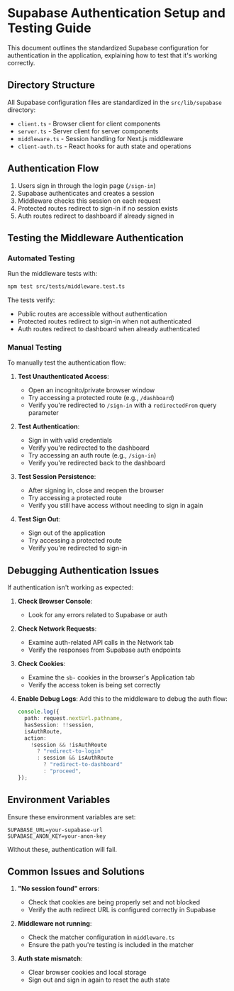 # Supabase Authentication Setup and Testing Guide

This document outlines the standardized Supabase configuration for authentication in the application, explaining how to test that it's working correctly.

## Directory Structure

All Supabase configuration files are standardized in the `src/lib/supabase` directory:

- `client.ts` - Browser client for client components
- `server.ts` - Server client for server components
- `middleware.ts` - Session handling for Next.js middleware
- `client-auth.ts` - React hooks for auth state and operations

## Authentication Flow

1. Users sign in through the login page (`/sign-in`)
2. Supabase authenticates and creates a session
3. Middleware checks this session on each request
4. Protected routes redirect to sign-in if no session exists
5. Auth routes redirect to dashboard if already signed in

## Testing the Middleware Authentication

### Automated Testing

Run the middleware tests with:

```bash
npm test src/tests/middleware.test.ts
```

The tests verify:

- Public routes are accessible without authentication
- Protected routes redirect to sign-in when not authenticated
- Auth routes redirect to dashboard when already authenticated

### Manual Testing

To manually test the authentication flow:

1. **Test Unauthenticated Access**:

   - Open an incognito/private browser window
   - Try accessing a protected route (e.g., `/dashboard`)
   - Verify you're redirected to `/sign-in` with a `redirectedFrom` query parameter

2. **Test Authentication**:

   - Sign in with valid credentials
   - Verify you're redirected to the dashboard
   - Try accessing an auth route (e.g., `/sign-in`)
   - Verify you're redirected back to the dashboard

3. **Test Session Persistence**:

   - After signing in, close and reopen the browser
   - Try accessing a protected route
   - Verify you still have access without needing to sign in again

4. **Test Sign Out**:
   - Sign out of the application
   - Try accessing a protected route
   - Verify you're redirected to sign-in

## Debugging Authentication Issues

If authentication isn't working as expected:

1. **Check Browser Console**:

   - Look for any errors related to Supabase or auth

2. **Check Network Requests**:

   - Examine auth-related API calls in the Network tab
   - Verify the responses from Supabase auth endpoints

3. **Check Cookies**:

   - Examine the `sb-` cookies in the browser's Application tab
   - Verify the access token is being set correctly

4. **Enable Debug Logs**:
   Add this to the middleware to debug the auth flow:

   ```typescript
   console.log({
     path: request.nextUrl.pathname,
     hasSession: !!session,
     isAuthRoute,
     action:
       !session && !isAuthRoute
         ? "redirect-to-login"
         : session && isAuthRoute
           ? "redirect-to-dashboard"
           : "proceed",
   });
   ```

## Environment Variables

Ensure these environment variables are set:

```
SUPABASE_URL=your-supabase-url
SUPABASE_ANON_KEY=your-anon-key
```

Without these, authentication will fail.

## Common Issues and Solutions

1. **"No session found" errors**:

   - Check that cookies are being properly set and not blocked
   - Verify the auth redirect URL is configured correctly in Supabase

2. **Middleware not running**:

   - Check the matcher configuration in `middleware.ts`
   - Ensure the path you're testing is included in the matcher

3. **Auth state mismatch**:
   - Clear browser cookies and local storage
   - Sign out and sign in again to reset the auth state
